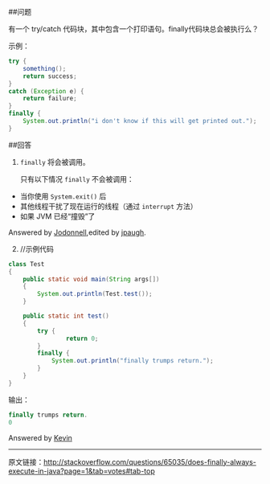 ##问题

有一个 try/catch 代码块，其中包含一个打印语句。finally代码块总会被执行么？

示例：

``` java
try {  
    something();  
    return success;  
}  
catch (Exception e) {   
    return failure;  
}  
finally {  
    System.out.println("i don't know if this will get printed out.");
}
```

##回答

1. ```finally``` 将会被调用。

   只有以下情况 ```finally``` 不会被调用：

 - 当你使用 ```System.exit()``` 后
 - 其他线程干扰了现在运行的线程（通过 ```interrupt``` 方法）
 - 如果 JVM 已经“撞毁”了

 Answered by [Jodonnell](http://stackoverflow.com/users/4223/jodonnell),edited by [jpaugh](http://stackoverflow.com/users/712526/jpaugh).

2. //示例代码

``` java
class Test
{
    public static void main(String args[]) 
    { 
    	System.out.println(Test.test()); 
    }

    public static int test()
    {
    	try {  
            	return 0;  
    	}  
    	finally {  
    	    System.out.println("finally trumps return.");
    	}
    }
}
```
   输出：

``` java
finally trumps return. 
0
```

   Answered by [Kevin](http://stackoverflow.com/users/1058366/kevin)

---
原文链接：http://stackoverflow.com/questions/65035/does-finally-always-execute-in-java?page=1&tab=votes#tab-top
